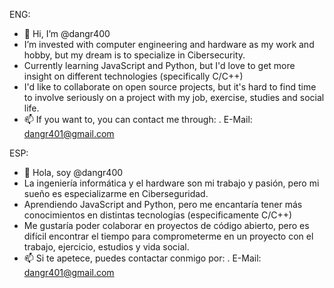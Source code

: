 ENG:
- 👋 Hi, I’m @dangr400
- I’m invested with computer engineering and hardware as my work and hobby, but my dream is to specialize in Cibersecurity.
- Currently learning JavaScript and Python, but I'd love to get more insight on different technologies (specifically C/C++)
- I'd like to collaborate on open source projects, but it's hard to find time to involve seriously on a project with my job, exercise, studies and social life.
- 📫 If you want to, you can contact me through:
    . E-Mail: dangr401@gmail.com

ESP:
- 👋 Hola, soy @dangr400
- La ingeniería informática y el hardware son mi trabajo y pasión, pero mi sueño es especializarme en Ciberseguridad.
- Aprendiendo JavaScript and Python, pero me encantaría tener más conocimientos en distintas tecnologías (especificamente C/C++)
- Me gustaría poder colaborar en proyectos de código abierto, pero es difícil encontrar el tiempo para comprometerme en un proyecto con el trabajo, ejercicio, estudios y vida social.
- 📫 Si te apetece, puedes contactar conmigo por:
    . E-Mail: dangr401@gmail.com
